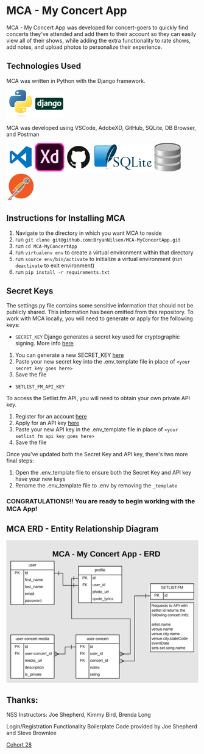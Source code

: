 # MCA - My Concert App
MCA - My Concert App was developed for concert-goers to quickly find concerts they've attended and add them to their account so they can easily view all of their shows, while adding the extra functionality to rate shows, add notes, and upload photos to personalize their experience.


## Technologies Used
MCA was written in Python with the Django framework.

<img src="/mcaapp/static/mcaapp/images/python-logo.svg" height="75" alt="Python Logo"/><img src="/mcaapp/static/mcaapp/images/django-logo.svg" height="75" alt="Django Logo"/>

MCA was developed using VSCode, AdobeXD, GitHub, SQLite, DB Browser, and Postman

<img src="/mcaapp/static/mcaapp/images/vscode-logo.png" height="75" alt="VS Code Logo"/><img src="/mcaapp/static/mcaapp/images/AdobeXD-logo.png" height="75" alt="Adobe XD Logo"/><img src="/mcaapp/static/mcaapp/images/github-logo.png" height="75" alt="Github Logo"/><img src="/mcaapp/static/mcaapp/images/sqlite-logo.png" height="75" alt="SQLite Logo"/><img src="/mcaapp/static/mcaapp/images/dbbrowser-logo.png" height="75" alt="DB Browser Logo"/><img src="/mcaapp/static/mcaapp/images/postman-logo.png" height="75" alt="Postman Logo"/>


## Instructions for Installing MCA
1. Navigate to the directory in which you want MCA to reside
1. run `git clone git@github.com:BryanNilsen/MCA-MyConcertApp.git`
1. run `cd MCA-MyConcertApp`
1. run `virtualenv env` to create a virtual environment within that directory
1. run `source env/bin/activate` to initialize a virtual environment (run `deactivate` to exit environment)
1. run `pip install -r requirements.txt`

## Secret Keys

The settings.py file contains some sensitive information that should not be publicly shared. This information has been omitted from this repository. To work with MCA locally, you will need to generate or apply for the following keys:

- `SECRET_KEY`
Django generates a secret key used for cryptographic signing. More info [here](https://docs.djangoproject.com/en/2.1/ref/settings/#secret-key)

1. You can generate a new SECRET_KEY [here](https://djskgen.herokuapp.com/)
1. Paste your new secret key into the .env_template file in place of `<your secret key goes here>`
1. Save the file

- `SETLIST_FM_API_KEY`

To access the Setlist.fm API, you will need to obtain your own private API key.
1. Register for an account [here](https://www.setlist.fm/signup)
1. Apply for an API key [here](https://www.setlist.fm/settings/api)
1. Paste your new API key in the .env_template file in place of `<your setlist fm api key goes here>`
1. Save the file

Once you've updated both the Secret Key and API key, there's two more final steps:
1. Open the .env_template file to ensure both the Secret Key and API key have your new keys
1. Rename the .env_template file to .env by removing the `_template`

### CONGRATULATIONS!! You are ready to begin working with the MCA App!

## MCA ERD - Entity Relationship Diagram

![ERD](MCA-ERD.svg)




## Thanks:
NSS Instructors: Joe Shepherd, Kimmy Bird, Brenda Long

Login/Registration Functionality Boilerplate Code provided by Joe Shepherd and Steve Brownlee

[Cohort 28](https://nss-day-cohort-28.github.io/Class-Website/)
